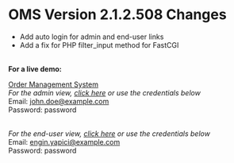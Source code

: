 # OMS Version 2.1.2.508 Changes
- Add auto login for admin and end-user links
- Add a fix for PHP filter_input method for FastCGI<br><br>

<b>For a live demo:</b>

<a href="http://oms.yapici.com">Order Management System</a><br>
<i>For the admin view, <a href="http://oms.yapici.net/admin">click here</a> or use the credentials below</i><br>
Email: john.doe@example.com<br>
Password: password<br><br>

<i>For the end-user view, <a href="http://oms.yapici.net/enduser">click here</a> or use the credentials below</i><br>
Email: engin.yapici@example.com<br>
Password: password
